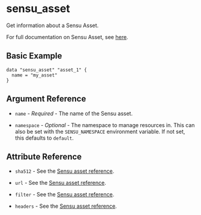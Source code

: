 # sensu_asset

Get information about a Sensu Asset.

For full documentation on Sensu Asset, see [here](https://docs.sensu.io/sensu-go/latest/reference/assets).

## Basic Example

```hcl
data "sensu_asset" "asset_1" {
  name = "my_asset"
}
```

## Argument Reference

* `name` - *Required* - The name of the Sensu asset.

* `namespace` - *Optional* - The namespace to manage resources in. This can
  also be set with the `SENSU_NAMESPACE` environment variable. If not set,
  this defaults to `default`.


## Attribute Reference

* `sha512` - See the [Sensu asset reference](https://docs.sensu.io/sensu-go/latest/reference/assets/).

* `url` - See the [Sensu asset reference](https://docs.sensu.io/sensu-go/latest/reference/assets/).

* `filter` - See the [Sensu asset reference](https://docs.sensu.io/sensu-go/latest/reference/assets/).

* `headers` - See the [Sensu asset reference](https://docs.sensu.io/sensu-go/latest/reference/assets/).

